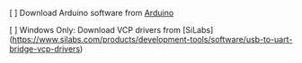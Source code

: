 [ ] Download Arduino software from [Arduino](https://www.arduino.cc/en/Main/Software)

[ ] Windows Only: Download VCP drivers from [SiLabs] (https://www.silabs.com/products/development-tools/software/usb-to-uart-bridge-vcp-drivers)
